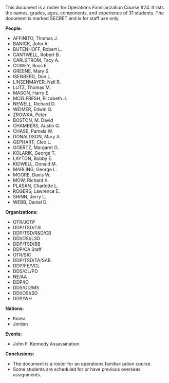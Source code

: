 This document is a roster for Operations Familiarization Course #24. It lists the names, grades, ages, components, and experience of 31 students. The document is marked SECRET and is for staff use only.

**People:**

*   AFFINITO, Thomas J.
*   BANICK, John A.
*   BUTENHOFF, Robert L.
*   CANTWELL, Robert B.
*   CARLSTROM, Tacy A.
*   COWEY, Ross E.
*   GREENE, Mary S.
*   ISENBERG, Don L.
*   LINSENMAYER, Neil R.
*   LUTZ, Thomas M.
*   MASON, Harry E.
*   MCELFRESH, Elizabeth J.
*   NEWELL, Richard D.
*   WEIMER, Edwin Q.
*   ZROWKA, Peter
*   BOSTON, M. David
*   CHAMBERS, Austin G.
*   CHASE, Pamela W.
*   DONALDSON, Mary A.
*   GEPHART, Cleo L.
*   GOERTZ, Margaret G.
*   KOLARIK, George T.
*   LAYTON, Bobby E.
*   KIDWELL, Donald M.
*   MARLING, George L.
*   MOORE, Davis W.
*   MOW, Richard K.
*   PLASAN, Charlotte L.
*   ROGERS, Lawrence E.
*   SHINN, Jerry L.
*   WEBB, Daniel D.

**Organizations:**

*   OTR/JOTP
*   DDP/TSD/TSL
*   DDP/TSD/R&D/CB
*   DDI/OSI/LSD
*   DDP/TSD/BB
*   DDP/CA Staff
*   OTR/SIC
*   DDP/TSD/TA/SAB
*   DDP/FE/VCL
*   DDS/OL/PD
*   NE/AA
*   DDP/IO
*   DDS/OD/MS
*   DDI/OSI/SD
*   DDP/WH

**Nations:**

*   Korea
*   Jordan

**Events:**

*   John F. Kennedy Assassination

**Conclusions:**

*   The document is a roster for an operations familiarization course.
*   Some students are scheduled for or have previous overseas assignments.
